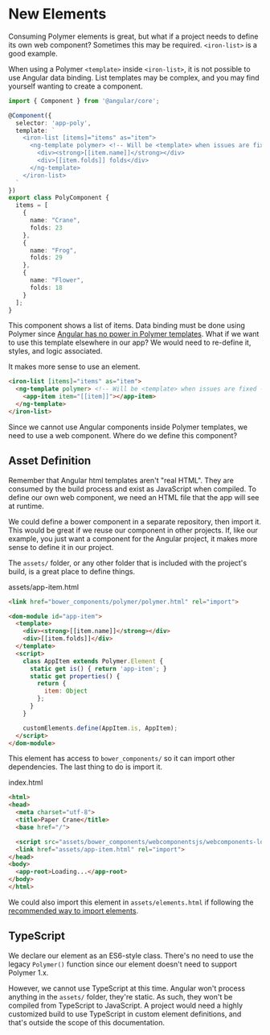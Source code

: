 # New Elements

Consuming Polymer elements is great, but what if a project needs to define its own web component? Sometimes this may be required. `<iron-list>` is a good example.

When using a Polymer `<template>` inside `<iron-list>`, it is not possible to use Angular data binding. List templates may be complex, and you may find yourself wanting to create a component.

```ts
import { Component } from '@angular/core';

@Component({
  selector: 'app-poly',
  template: `
    <iron-list [items]="items" as="item">
      <ng-template polymer> <!-- Will be <template> when issues are fixed -->
        <div><strong>[[item.name]]</strong></div>
        <div>[[item.folds]] folds</div>
      </ng-template>
    </iron-list>
  `
})
export class PolyComponent {
  items = [
    {
      name: "Crane",
      folds: 23
    },
    {
      name: "Frog",
      folds: 29
    },
    {
      name: "Flower",
      folds: 18
    }
  ];
}
```

This component shows a list of items. Data binding must be done using Polymer since [Angular has no power in Polymer templates](polymer-templates.md). What if we want to use this template elsewhere in our app? We would need to re-define it, styles, and logic associated.

It makes more sense to use an element.

```html
<iron-list [items]="items" as="item">
  <ng-template polymer> <!-- Will be <template> when issues are fixed -->
    <app-item item="[[item]]"></app-item>
  </ng-template>
</iron-list>
```

Since we cannot use Angular components inside Polymer templates, we need to use a web component. Where do we define this component?

## Asset Definition

Remember that Angular html templates aren't "real HTML". They are consumed by the build process and exist as JavaScript when compiled. To define our own web component, we need an HTML file that the app will see at runtime.

We could define a bower component in a separate repository, then import it. This would be great if we reuse our component in other projects. If, like our example, you just want a component for the Angular project, it makes more sense to define it in our project.

The `assets/` folder, or any other folder that is included with the project's build, is a great place to define things.

assets/app-item.html
```html
<link href="bower_components/polymer/polymer.html" rel="import">

<dom-module id="app-item">
  <template>
    <div><strong>[[item.name]]</strong></div>
    <div>[[item.folds]]</div>
  </template>
  <script>
    class AppItem extends Polymer.Element {
      static get is() { return 'app-item'; }
      static get properties() {
        return {
          item: Object
        };
      }
    }

    customElements.define(AppItem.is, AppItem);
  </script>
</dom-module>
```

This element has access to `bower_components/` so it can import other dependencies. The last thing to do is import it.

index.html
```html
<html>
<head>
  <meta charset="utf-8">
  <title>Paper Crane</title>
  <base href="/">

  <script src="assets/bower_components/webcomponentsjs/webcomponents-loader.js"></script>
  <link href="assets/app-item.html" rel="import">
</head>
<body>
  <app-root>Loading...</app-root>
</body>
</html>
```

We could also import this element in `assets/elements.html` if following the [recommended way to import elements](importing-elements.md).

## TypeScript

We declare our element as an ES6-style class. There's no need to use the legacy `Polymer()` function since our element doesn't need to support Polymer 1.x.

However, we cannot use TypeScript at this time. Angular won't process anything in the `assets/` folder, they're static. As such, they won't be compiled from TypeScript to JavaScript. A project would need a highly customized build to use TypeScript in custom element definitions, and that's outside the scope of this documentation.

